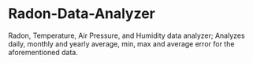 # Radon-Data-Analyzer
Radon, Temperature, Air Pressure, and Humidity data analyzer; Analyzes daily, monthly and yearly average, min, max and average error for the aforementioned data.
